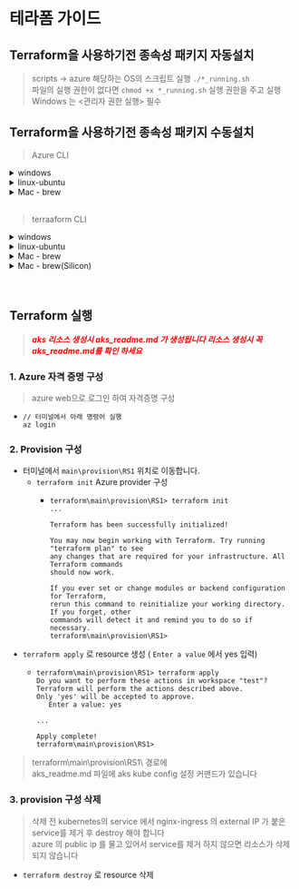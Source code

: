# 테라폼 가이드

## Terraform을 사용하기전 종속성 패키지 자동설치
> scripts -> azure 해당하는 OS의 스크립트 실행  `./*_running.sh`  
파일의 실행 권한이 없다면 `chmod +x *_running.sh` 실행 권한을 주고 실행  
Windows 는 <관리자 권한 실행> 필수 

## Terraform을 사용하기전 종속성 패키지 수동설치
> Azure CLI
<details><summary>windows</summary>

- Windows(64비트)용 AWS CLI MSI 설치 프로그램 다운로드 및 실행
    - https://aka.ms/installazurecliwindowsx64 

</details>
<details><summary>linux-ubuntu</summary>

- ```
  curl -sL https://aka.ms/InstallAzureCLIDeb | sudo bash
  ```
</details>

</details>
<details><summary>Mac - brew</summary>

- ```
  brew install azure-cli
  ```
</details>

<br>

> terraaform CLI
<details><summary>windows</summary>

1. download
- 다운로드한 파일의 압축을 풀고 C:\terraform\terraform.exe에 복사합니다.
  - https://releases.hashicorp.com/terraform/1.6.2/terraform_1.6.2_windows_386.zip  

2. 환경변수 등록.
- 관리자 권한으로 Powershell을 실행하여 아래 명령어를 실행.
  - `[Environment]::SetEnvironmentVariable("Path", $env:Path + ";C:\terraform", "Machine")`

</details>
<details><summary>linux-ubuntu</summary>

- ```
  sudo apt-get install -y wget
  wget -O- https://apt.releases.hashicorp.com/gpg | sudo gpg --dearmor -o /usr/share/keyrings/hashicorp-archive-keyring.gpg
  echo "deb [signed-by=/usr/share/keyrings/hashicorp-archive-keyring.gpg] https://apt.releases.hashicorp.com $(lsb_release -cs) main" | sudo tee /etc/apt/sources.list.d/hashicorp.list
  sudo apt update && sudo apt install terraform
   ```
</details>
<details><summary>Mac - brew</summary>

- ```
  brew install terraform
   ```
</details>

<details><summary>Mac - brew(Silicon)</summary>

- ```
  brew install terraform
  git clone https://github.com/hashicorp/terraform-provider-template

  cd terraform-provider-template

  go build

  mkdir -p  ~/.terraform.d/plugins/registry.terraform.io/hashicorp/template/2.2.0/darwin_arm64

  mv terraform-provider-template ~/.terraform.d/plugins/registry.terraform.io/hashicorp/template/2.2.0/darwin_arm64/terraform-provider-template_v2.2.0_x5
  
  chmod +x ~/.terraform.d/plugins/registry.terraform.io/hashicorp/template/2.2.0/darwin_arm64/terraform-provider-template_v2.2.0_x5
   ```
</details>
<br>
<br>

## Terraform 실행
> ***<p style="color: red;">aks 리소스 생성시 aks_readme.md 가 생성됩니다 리소스 생성시 꼭 aks_readme.md를 확인 하세요</p>***
### 1. Azure 자격 증명 구성
> azure web으로 로그인 하여 자격증명 구성
- ```
  // 터미널에서 아래 명령어 실행 
  az login
  ```  

### 2. Provision 구성
- 터미널에서 `main\provision\RS1` 위치로 이동합니다.
  - `terraform init` Azure provider 구성
    - ```
      terraform\main\provision\RS1> terraform init      
      ...
      
      Terraform has been successfully initialized!
      
      You may now begin working with Terraform. Try running "terraform plan" to see
      any changes that are required for your infrastructure. All Terraform commands
      should now work.
      
      If you ever set or change modules or backend configuration for Terraform,
      rerun this command to reinitialize your working directory. If you forget, other
      commands will detect it and remind you to do so if necessary.
      terraform\main\provision\RS1>
      ```
 - `terraform apply` 로 resource 생성 ( `Enter a value` 에서 yes 입력)
    - ```
      terraform\main\provision\RS1> terraform apply
      Do you want to perform these actions in workspace "test"?
      Terraform will perform the actions described above.
      Only 'yes' will be accepted to approve.
         Enter a value: yes 
      
      ...
      
      Apply complete! 
      terraform\main\provision\RS1>  
      ```
  > terraform\main\provision\RS1\ 경로에\
  aks_readme.md 파일에 aks kube config 설정 커맨드가 있습니다   
  </details>

### 3. provision 구성 삭제 
> 삭제 전 kubernetes의 service 에서 nginx-ingress 의 external IP 가 붙은 service를 제거 후 destroy 해야 합니다  
azure 의 public ip 를 물고 있어서 service를 제거 하지 않으면 리소스가 삭제되지 않습니다 
- `terraform destroy` 로 resource 삭제 
